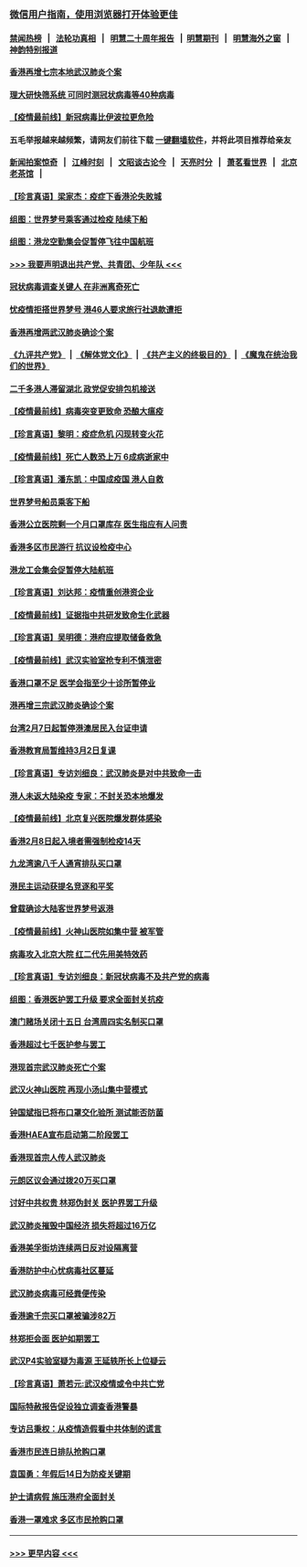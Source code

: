 ### [微信用户指南，使用浏览器打开体验更佳](https://github.com/gfw-breaker/banned-news1/blob/master/indexes/wechat-guide.md?t=0)
#### [禁闻热榜](热点新闻.md?t=0)  &nbsp;&nbsp;|&nbsp;&nbsp; [法轮功真相](https://github.com/gfw-breaker/truth/blob/master/README.md?t=0) &nbsp;&nbsp;|&nbsp;&nbsp; [明慧二十周年报告](https://github.com/gfw-breaker/mh-reports/blob/master/README.md?t=0) &nbsp;&nbsp;|&nbsp;&nbsp;[明慧期刊](https://github.com/gfw-breaker/mh-qikan) &nbsp;&nbsp;|&nbsp;&nbsp; [明慧海外之窗](https://github.com/gfw-breaker/mh-news/blob/master/README.md?t=0) &nbsp;&nbsp;|&nbsp;&nbsp; [神韵特别报道](https://github.com/gfw-breaker/mh-news/blob/master/shenyun.md?t=0)
#### [香港再增七宗本地武汉肺炎个案](../pages/nsc415/n11862405.md?t=02130211) 
#### [理大研快筛系统 可同时测冠状病毒等40种病毒](../pages/nsc415/n11862376.md?t=02130211) 
#### [【疫情最前线】新冠病毒比伊波拉更危险](../pages/nsc415/n11862199.md?t=02130211) 
#### 五毛举报越来越频繁，请网友们前往下载 [一键翻墙软件](https://github.com/gfw-breaker/ssr-accounts)，并将此项目推荐给亲友
#### [新闻拍案惊奇](https://github.com/gfw-breaker/banned-news1/blob/master/pages/link4.md) &nbsp;&nbsp;|&nbsp;&nbsp; [江峰时刻](https://github.com/gfw-breaker/banned-news1/blob/master/pages/link4.md) &nbsp;&nbsp;|&nbsp;&nbsp; [文昭谈古论今](https://github.com/gfw-breaker/banned-news1/blob/master/pages/link4.md) &nbsp;&nbsp;|&nbsp;&nbsp; [天亮时分](https://github.com/gfw-breaker/banned-news1/blob/master/pages/link4.md) &nbsp;&nbsp;|&nbsp;&nbsp; [萧茗看世界](https://github.com/gfw-breaker/banned-news1/blob/master/pages/link4.md) &nbsp;&nbsp;|&nbsp;&nbsp; [北京老茶馆](https://github.com/gfw-breaker/banned-news1/blob/master/pages/link4.md) &nbsp;&nbsp;|&nbsp;&nbsp; 
#### [【珍言真语】梁家杰：疫症下香港沦失败城](../pages/nsc415/n11861588.md?t=02130211) 
#### [组图：世界梦号乘客通过检疫 陆续下船](../pages/nsc415/n11858302.md?t=02130211) 
#### [组图：港龙空勤集会促暂停飞往中国航班](../pages/nsc415/n11858190.md?t=02130211) 
#### [>>> 我要声明退出共产党、共青团、少年队 <<<](https://github.com/begood0513/goodnews/blob/master/quit/letter.md) 
#### [冠状病毒调查关键人 在非洲离奇死亡](../pages/nsc415/n11859798.md?t=02130211) 
#### [忧疫情拒搭世界梦号 港46人要求旅行社退款遭拒](../pages/nsc415/n11859849.md?t=02130211) 
#### [香港再增两武汉肺炎确诊个案](../pages/nsc415/n11859833.md?t=02130211) 
#### [《九评共产党》](https://github.com/begood0513/9ping.md/blob/master/README.md) &nbsp;|&nbsp; [《解体党文化》](../../../../jtdwh.md/blob/master/README.md)  &nbsp;|&nbsp; [《共产主义的终极目的》](../../../../gczydzjmd.md/blob/master/README.md) &nbsp;|&nbsp; [《魔鬼在统治我们的世界》](../../../../mgztzwmdsj.md/blob/master/README.md) 
#### [二千多港人滞留湖北 政党促安排包机接送](../pages/nsc415/n11859831.md?t=02130211) 
#### [【疫情最前线】病毒突变更致命 恐酿大瘟疫](../pages/nsc415/n11859604.md?t=02130211) 
#### [【珍言真语】黎明：疫症危机 闪现转变火花](../pages/nsc415/n11859199.md?t=02130211) 
#### [【疫情最前线】死亡人数恐上万 6成病逝家中](../pages/nsc415/n11856687.md?t=02130211) 
#### [【珍言真语】潘东凯：中国成疫国 港人自救](../pages/nsc415/n11856962.md?t=02130211) 
#### [世界梦号船员乘客下船](../pages/nsc415/n11856883.md?t=02130211) 
#### [香港公立医院剩一个月口罩库存 医生指应有人问责](../pages/nsc415/n11856875.md?t=02130211) 
#### [香港多区市民游行 抗议设检疫中心](../pages/nsc415/n11856866.md?t=02130211) 
#### [港龙工会集会促暂停大陆航班](../pages/nsc415/n11856840.md?t=02130211) 
#### [【珍言真语】刘达邦：疫情重创港资企业](../pages/nsc415/n11854274.md?t=02130211) 
#### [【疫情最前线】证据指中共研发致命生化武器](../pages/nsc415/n11853087.md?t=02130211) 
#### [【珍言真语】吴明德：港府应提取储备救急](../pages/nsc415/n11852734.md?t=02130211) 
#### [【疫情最前线】武汉实验室抢专利不慎泄密](../pages/nsc415/n11850310.md?t=02130211) 
#### [香港口罩不足 医学会指至少十诊所暂停业](../pages/nsc415/n11850301.md?t=02130211) 
#### [港再增三宗武汉肺炎确诊个案](../pages/nsc415/n11850328.md?t=02130211) 
#### [台湾2月7日起暂停港澳居民入台证申请](../pages/nsc415/n11850304.md?t=02130211) 
#### [香港教育局暂维持3月2日复课](../pages/nsc415/n11850260.md?t=02130211) 
#### [【珍言真语】专访刘细良：武汉肺炎是对中共致命一击](../pages/nsc415/n11849934.md?t=02130211) 
#### [港人未返大陆染疫 专家：不封关恐本地爆发](../pages/nsc415/n11848021.md?t=02130211) 
#### [【疫情最前线】北京复兴医院爆发群体感染](../pages/nsc415/n11847626.md?t=02130211) 
#### [香港2月8日起入境者需强制检疫14天](../pages/nsc415/n11847658.md?t=02130211) 
#### [九龙湾逾八千人通宵排队买口罩](../pages/nsc415/n11847647.md?t=02130211) 
#### [港民主运动获提名竞逐和平奖](../pages/nsc415/n11847633.md?t=02130211) 
#### [曾载确诊大陆客世界梦号返港](../pages/nsc415/n11847608.md?t=02130211) 
#### [【疫情最前线】火神山医院如集中营 被军管](../pages/nsc415/n11847524.md?t=02130211) 
#### [病毒攻入北京大院 红二代先用美特效药](../pages/nsc415/n11847427.md?t=02130211) 
#### [【珍言真语】专访刘细良：新冠状病毒不及共产党的病毒](../pages/nsc415/n11847164.md?t=02130211) 
#### [组图：香港医护罢工升级 要求全面封关抗疫](../pages/nsc415/n11844107.md?t=02130211) 
#### [澳门赌场关闭十五日 台湾周四实名制买口罩](../pages/nsc415/n11845083.md?t=02130211) 
#### [香港超过七千医护参与罢工](../pages/nsc415/n11845051.md?t=02130211) 
#### [港现首宗武汉肺炎死亡个案](../pages/nsc415/n11844998.md?t=02130211) 
#### [武汉火神山医院 再现小汤山集中营模式](../pages/nsc415/n11844763.md?t=02130211) 
#### [钟国斌指已将布口罩交化验所 测试能否防菌](../pages/nsc415/n11842783.md?t=02130211) 
#### [香港HAEA宣布启动第二阶段罢工](../pages/nsc415/n11842723.md?t=02130211) 
#### [香港现首宗人传人武汉肺炎](../pages/nsc415/n11842766.md?t=02130211) 
#### [元朗区议会通过拨20万买口罩](../pages/nsc415/n11842754.md?t=02130211) 
#### [讨好中共权贵 林郑伪封关 医护界罢工升级](../pages/nsc415/n11842359.md?t=02130211) 
#### [武汉肺炎摧毁中国经济 损失将超过16万亿](../pages/nsc415/n11839723.md?t=02130211) 
#### [香港美孚街坊连续两日反对设隔离营](../pages/nsc415/n11839962.md?t=02130211) 
#### [香港防护中心忧病毒社区蔓延](../pages/nsc415/n11839933.md?t=02130211) 
#### [武汉肺炎病毒可经粪便传染](../pages/nsc415/n11839939.md?t=02130211) 
#### [香港逾千宗买口罩被骗涉82万](../pages/nsc415/n11839914.md?t=02130211) 
#### [林郑拒会面 医护如期罢工](../pages/nsc415/n11839892.md?t=02130211) 
#### [武汉P4实验室疑为毒源 王延轶所长上位疑云](../pages/nsc415/n11835543.md?t=02130211) 
#### [【珍言真语】萧若元:武汉疫情或令中共亡党](../pages/nsc415/n11829394.md?t=02130211) 
#### [国际特赦报告促设独立调查香港警暴](../pages/nsc415/n11833845.md?t=02130211) 
#### [专访吕秉权：从疫情造假看中共体制的谎言](../pages/nsc415/n11833813.md?t=02130211) 
#### [香港市民连日排队抢购口罩](../pages/nsc415/n11833794.md?t=02130211) 
#### [袁国勇：年假后14日为防疫关键期](../pages/nsc415/n11831088.md?t=02130211) 
#### [护士请病假 施压港府全面封关](../pages/nsc415/n11831030.md?t=02130211) 
#### [香港一罩难求 多区市民抢购口罩](../pages/nsc415/n11831002.md?t=02130211) 

----
#### [ >>> 更早内容 <<< ](../indexes/nsc415-earlier.md)
